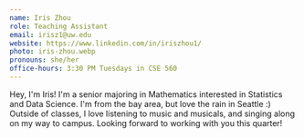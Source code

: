 ```yaml
---
name: Iris Zhou
role: Teaching Assistant
email: irisz1@uw.edu
website: https://www.linkedin.com/in/iriszhou1/
photo: iris-zhou.webp
pronouns: she/her
office-hours: 3:30 PM Tuesdays in CSE 560
---
```


Hey, I'm Iris! I'm a senior majoring in Mathematics interested in Statistics and Data Science. I'm from the bay area, but love the rain in Seattle :) Outside of classes, I love listening to music and musicals, and singing along on my way to campus. Looking forward to working with you this quarter!
